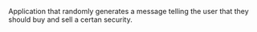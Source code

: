 Application that randomly generates a message telling the user that they should buy and sell a certan security.
